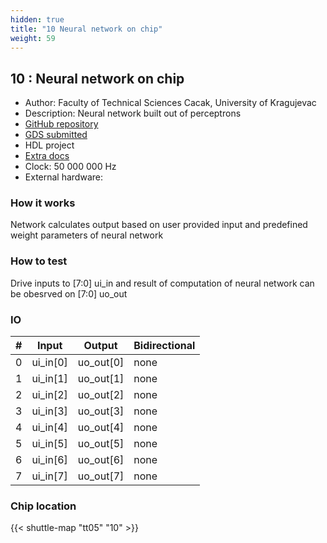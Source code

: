 ```yaml
---
hidden: true
title: "10 Neural network on chip"
weight: 59
---
```


## 10 : Neural network on chip

* Author: Faculty of Technical Sciences Cacak, University of Kragujevac
* Description: Neural network built out of perceptrons
* [GitHub repository](https://github.com/vladamladenovic/neural_network_FTS_Cacak_Serbia)
* [GDS submitted](https://github.com/vladamladenovic/neural_network_FTS_Cacak_Serbia/actions/runs/6735242886)
* HDL project
* [Extra docs](https://github.com/vladamladenovic/neural_network_FTS_Cacak_Serbia)
* Clock: 50 000 000 Hz
* External hardware: 



### How it works

Network calculates output based on user provided input and predefined weight parameters of neural network


### How to test

Drive inputs to [7:0] ui_in and result of computation of neural network can be obesrved on [7:0] uo_out


### IO

| # | Input        | Output       | Bidirectional      |
|---|--------------|--------------| -------------------|
| 0 | ui_in[0]  | uo_out[0] | none |
| 1 | ui_in[1]  | uo_out[1] | none |
| 2 | ui_in[2]  | uo_out[2] | none |
| 3 | ui_in[3]  | uo_out[3] | none |
| 4 | ui_in[4]  | uo_out[4] | none |
| 5 | ui_in[5]  | uo_out[5] | none |
| 6 | ui_in[6]  | uo_out[6] | none |
| 7 | ui_in[7]  | uo_out[7] | none |

### Chip location

{{< shuttle-map "tt05" "10" >}}
